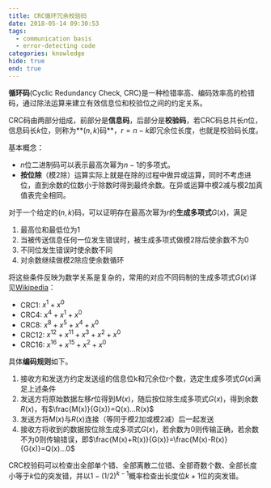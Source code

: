 ```yaml
---
title: CRC循环冗余校验码
date: 2018-05-14 09:30:53
tags:
  - communication basis
  - error-detecting code
categories: knowledge
hide: true
end: true
---
```


**循环码**(Cyclic Redundancy Check, CRC)是一种检错率高、编码效率高的检错码，通过除法运算来建立有效信息位和校验位之间的约定关系。
<!--more-->
CRC码由两部分组成，前部分是**信息码**，后部分是**校验码**，若CRC码总共长$n$位，信息码长$k$位，则称为**$(n,k)$码**，$r=n-k$即冗余位长度，也就是校验码长度。

基本概念：
- $n$位二进制码可以表示最高次幂为$n-1$的多项式。
- **按位除**（模2除）运算实际上就是在除的过程中做异或运算，同时不考虑进位，直到余数的位数小于除数时得到最终余数。在异或运算中模2减与模2加真值表完全相同。

对于一个给定的$(n,k)$码，可以证明存在最高次幂为$r$的**生成多项式**$G(x)$，满足
1. 最高位和最低位为1
2. 当被传送信息任何一位发生错误时，被生成多项式做模2除后使余数不为0
3. 不同位发生错误时使余数不同
4. 对余数继续做模2除应使余数循环

将这些条件反映为数学关系是复杂的，常用的对应不同码制的生成多项式$G(x)$详见[Wikipedia](https://en.wikipedia.org/wiki/Cyclic_redundancy_check)：
- CRC1:  $x^1+x^0$
- CRC4:  $x^4+x^1+x^0$
- CRC8:  $x^8+x^5+x^4+x^0$
- CRC12: $x^{12}+x^{11}+x^3+x^2+x^0$
- CRC16: $x^{16}+x^{15}+x^2+x^0$

具体**编码规则**如下。
1. 接收方和发送方约定发送组的信息位k和冗余位r个数，选定生成多项式$G(x)$满足上述条件
2. 发送方将原始数据左移$r$位得到$M(x)$，随后按位除生成多项式$G(x)$，得到余数$R(x)$，有$\frac{M(x)}{G(x)}=Q(x)...R(x)$
3. 发送方将$M(x)$与$R(x)$连接（等同于模2加或模2减）后一起发送
4. 接收方将收到的数据按位除生成多项式$G(x)$，若余数为$0$则传输正确，若余数不为$0$则传输错误，即$\frac{M(x)+R(x)}{G(x)}=\frac{M(x)-R(x)}{G(x)}=Q(x)...0$

CRC校验码可以检查出全部单个错、全部离散二位错、全部奇数个数、全部长度小等于$k$位的突发错，并以$1-(1/2)^{k-1}$概率检查出长度位$k+1$位的突发错。
